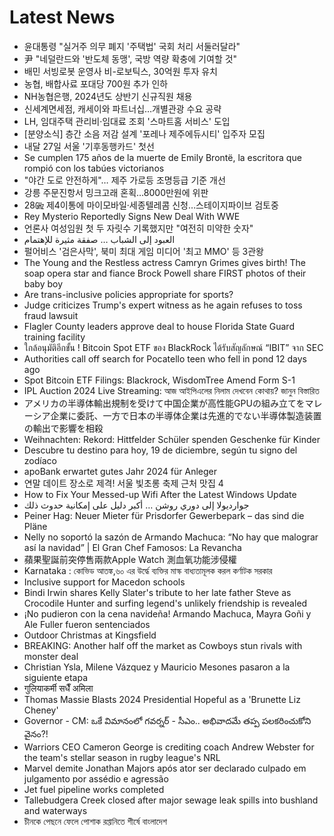 # Latest News
-  윤대통령 "실거주 의무 폐지 '주택법' 국회 처리 서둘러달라"
-  尹 "네덜란드와 '반도체 동맹', 국방 역량 확충에 기여할 것"
-  배민 서빙로봇 운영사 비-로보틱스, 30억원 투자 유치
-  농협, 배합사료 포대당 700원 추가 인하
-  NH농협은행, 2024년도 상반기 신규직원 채용
-  신세계면세점, 캐세이와 파트너십…개별관광 수요 공략
-  LH, 임대주택 관리비·임대료 조회 '스마트홈 서비스' 도입
-  [분양소식] 층간 소음 저감 설계 '포레나 제주에듀시티' 입주자 모집
-  내달 27일 서울 '기후동행카드' 첫선
-  Se cumplen 175 años de la muerte de Emily Brontë, la escritora que rompió con los tabúes victorianos
-  "야간 도로 안전하게"… 제주 가로등 조명등급 기준 개선
-  강릉 주문진항서 밍크고래 혼획…8000만원에 위판
-  28㎓ 제4이통에 마이모바일·세종텔레콤 신청…스테이지파이브 검토중
-  Rey Mysterio Reportedly Signs New Deal With WWE
-  언론사 여성임원 첫 두 자릿수 기록했지만 "여전히 미약한 숫자"
-  العبود إلى الشباب … صفقة مثيرة للإهتمام
-  펄어비스 '검은사막', 북미 최대 게임 미디어 '최고 MMO' 등 3관왕
-  The Young and the Restless actress Camryn Grimes gives birth! The soap opera star and fiance Brock Powell share FIRST photos of their baby boy
-  Are trans-inclusive policies appropriate for sports?
-  Judge criticizes Trump's expert witness as he again refuses to toss fraud lawsuit
-  Flagler County leaders approve deal to house Florida State Guard training facility
-  ใกล้อนุมัติอีกขั้น ! Bitcoin Spot ETF ของ BlackRock ได้รับสัญลักษณ์ “IBIT” จาก SEC
-  Authorities call off search for Pocatello teen who fell in pond 12 days ago
-  Spot Bitcoin ETF Filings: Blackrock, WisdomTree Amend Form S-1
-  IPL Auction 2024 Live Streaming: আজ আইপিএলের নিলাম দেখবেন কোথায়? জানুন বিস্তারিত
-  アメリカの半導体輸出規制を受けて中国企業が高性能GPUの組み立てをマレーシア企業に委託、一方で日本の半導体企業は先進的でない半導体製造装置の輸出で影響を相殺
-  Weihnachten: Rekord: Hittfelder Schüler spenden Geschenke für Kinder
-  Descubre tu destino para hoy, 19 de diciembre, según tu signo del zodíaco
-  apoBank erwartet gutes Jahr 2024 für Anleger
-  연말 데이트 장소로 제격! 서울 빛초롱 축제 근처 맛집 4
-  How to Fix Your Messed-up Wifi After the Latest Windows Update
-  جوارديوﻻ إلى دوري روشن … أكبر دليل على إمكانية حدوث ذلك
-  Peiner Hag: Neuer Mieter für Prisdorfer Gewerbepark – das sind die Pläne
-  Nelly no soportó la sazón de Armando Machuca: “No hay que malograr así la navidad” | El Gran Chef Famosos: La Revancha
-  蘋果聖誕前突停售兩款Apple Watch 測血氧功能涉侵權
-  Karnataka : কোভিড আতঙ্ক,৬০ এর উর্দ্ধে ব্যক্তির মাস্ক বাধ্যতামূলক করল কর্ণাটক সরকার
-  Inclusive support for Macedon schools
-  Bindi Irwin shares Kelly Slater's tribute to her late father Steve as Crocodile Hunter and surfing legend's unlikely friendship is revealed
-  ¡No pudieron con la cena navideña! Armando Machuca, Mayra Goñi y Ale Fuller fueron sentenciados
-  Outdoor Christmas at Kingsfield
-  BREAKING: Another half off the market as Cowboys stun rivals with monster deal
-  Christian Ysla, Milene Vázquez y Mauricio Mesones pasaron a la siguiente etapa
-  गुलियाकर्मी सधैँ अमिला
-  Thomas Massie Blasts 2024 Presidential Hopeful as a 'Brunette Liz Cheney'
-  Governor - CM: ఒకే విమానంలో గవర్నర్‌ - సీఎం.. అభివాదమే తప్ప పలకరించుకోని వైనం?!
-  Warriors CEO Cameron George is crediting coach Andrew Webster for the team's stellar season in rugby league's NRL
-  Marvel demite Jonathan Majors após ator ser declarado culpado em julgamento por assédio e agressão
-  Jet fuel pipeline works completed
-  Tallebudgera Creek closed after major sewage leak spills into bushland and waterways
-  চীনকে পেছনে ফেলে পোশাক রপ্তানিতে শীর্ষে বাংলাদেশ
